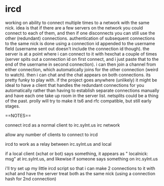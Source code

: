 # ircd

working on ability to connect multiple times to a network with the same nick. idea is that if there are a few servers on the network you could connect to each of them, and then if one disconnects you can still use the other (redundant) connections. authentication of subsequent connections to the same nick is done using a connection id appended to the username field (username sent out doesn't include the connection id though).
the server is at a point where i can connect to it with hexchat a couple of times (server spits out a connection id on first connect, and i just paste that to the end of the username in second connection). i can then join a channel from either connection, which automatically joins for the other connection (weird to watch). then i can chat and the chat appears on both connections. its pretty funky to play with.
if the project goes anywhere (unlikely) it might be ideal to have a client that handles the redundant connections for you automatically rather than having to establish separate connections manually and have each one take up room in the server list. netsplits could be a thing of the past.
prolly will try to make it ts6 and rfc compatible, but still early stages.


==NOTES==

connect ircd as a normal client to irc.sylnt.us irc network

allow any number of clients to connect to ircd

ircd to work as a relay between irc.sylnt.us and local

if a local client (xchat or bot) says something, it appears as "<exec> localnick: msg" at irc.sylnt.us,
and likewise if someone says something on irc.sylnt.us


i'll try set up my little ircd script so that i can make 2 connections
to it with xchat and have the server treat both as the same nick
(using a connection hash for 2nd connection)
